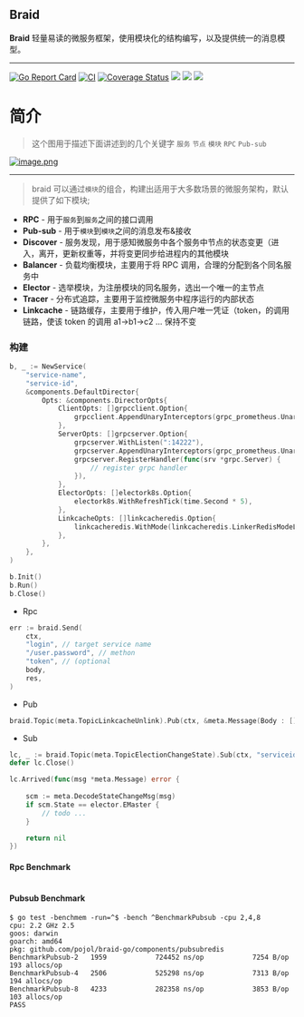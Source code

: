 ## Braid
**Braid** 轻量易读的微服务框架，使用模块化的结构编写，以及提供统一的消息模型。

---

[![Go Report Card](https://goreportcard.com/badge/github.com/pojol/braid-go)](https://goreportcard.com/report/github.com/pojol/braid-go)
[![CI](https://github.com/pojol/braid-go/actions/workflows/actions.yml/badge.svg?branch=develop)](https://github.com/pojol/braid-go/actions/workflows/actions.yml)
[![Coverage Status](https://coveralls.io/repos/github/pojol/braid-go/badge.svg?branch=develop)](https://coveralls.io/github/pojol/braid-go?branch=develop)
[![](https://img.shields.io/badge/sample-%E6%A0%B7%E4%BE%8B-2ca5e0?style=flat&logo=appveyor)](https://github.com/pojol/braidgo-sample)
[![](https://img.shields.io/badge/doc-%E6%96%87%E6%A1%A3-2ca5e0?style=flat&logo=appveyor)](https://docs.braid-go.fun)
[![](https://img.shields.io/badge/slack-%E4%BA%A4%E6%B5%81-2ca5e0?style=flat&logo=slack)](https://join.slack.com/t/braid-world/shared_invite/zt-mw95pa7m-0Kak8lwE3o4KGMaTuxatJw)


# 简介

> 这个图用于描述下面讲述到的几个关键字 `服务` `节点` `模块` `RPC` `Pub-sub`

[![image.png](https://i.postimg.cc/d3GX2X3S/image.png)](https://postimg.cc/CRwTD9J7)

---

> braid 可以通过`模块`的组合，构建出适用于大多数场景的微服务架构，默认提供了如下模块;

* **RPC** - 用于`服务`到`服务`之间的接口调用
* **Pub-sub** - 用于`模块`到`模块`之间的消息发布&接收
* **Discover** - 服务发现，用于感知微服务中各个服务中节点的状态变更（进入，离开，更新权重等，并将变更同步给进程内的其他模块
* **Balancer** - 负载均衡模块，主要用于将 RPC 调用，合理的分配到各个同名服务中
* **Elector** - 选举模块，为注册模块的同名服务，选出一个唯一的主节点
* **Tracer** - 分布式追踪，主要用于监控微服务中程序运行的内部状态
* **Linkcache** - 链路缓存，主要用于维护，传入用户唯一凭证（token，的调用链路，使该 token 的调用 a1->b1->c2 ... 保持不变

### 构建

```go
b, _ := NewService(
	"service-name",
	"service-id",
	&components.DefaultDirector{
		Opts: &components.DirectorOpts{
			ClientOpts: []grpcclient.Option{
				grpcclient.AppendUnaryInterceptors(grpc_prometheus.UnaryClientInterceptor),
			},
			ServerOpts: []grpcserver.Option{
				grpcserver.WithListen(":14222"),
				grpcserver.AppendUnaryInterceptors(grpc_prometheus.UnaryServerInterceptor),
				grpcserver.RegisterHandler(func(srv *grpc.Server) {
					// register grpc handler
				}),
			},
			ElectorOpts: []electork8s.Option{
				electork8s.WithRefreshTick(time.Second * 5),
			},
			LinkcacheOpts: []linkcacheredis.Option{
				linkcacheredis.WithMode(linkcacheredis.LinkerRedisModeLocal),
			},
		},
	},
)

b.Init()
b.Run()
b.Close()
```

* Rpc
```go
err := braid.Send(
	ctx,
	"login", // target service name
	"/user.password", // methon
	"token", // (optional
	body,
	res,
)
```
* Pub
```go
braid.Topic(meta.TopicLinkcacheUnlink).Pub(ctx, &meta.Message(Body : []byte("usertoken")))
```

* Sub
```go
lc, _ := braid.Topic(meta.TopicElectionChangeState).Sub(ctx, "serviceid")
defer lc.Close()

lc.Arrived(func(msg *meta.Message) error {
	
	scm := meta.DecodeStateChangeMsg(msg)
	if scm.State == elector.EMaster {
		// todo ...
	}

	return nil
})

```

#### **Rpc** Benchmark
```shell

```

#### **Pubsub** Benchmark
```shell
$ go test -benchmem -run=^$ -bench ^BenchmarkPubsub -cpu 2,4,8
cpu: 2.2 GHz 2.5
goos: darwin
goarch: amd64
pkg: github.com/pojol/braid-go/components/pubsubredis
BenchmarkPubsub-2   1959            724452 ns/op            7254 B/op        193 allocs/op
BenchmarkPubsub-4	2506            525298 ns/op            7313 B/op        194 allocs/op
BenchmarkPubsub-8	4233            282358 ns/op            3853 B/op        103 allocs/op
PASS
```